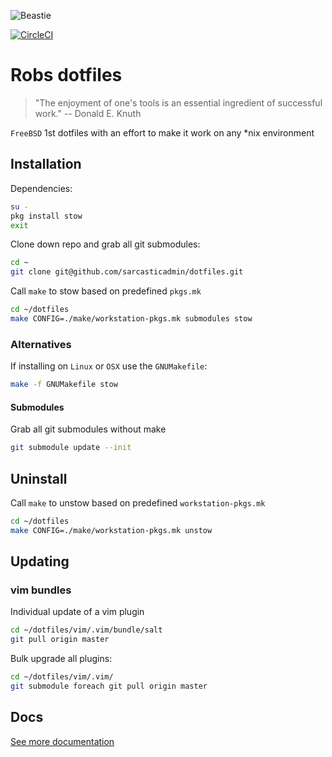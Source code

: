 ![Beastie](https://upload.wikimedia.org/wikipedia/en/5/55/Bsd_daemon.jpg)

[![CircleCI](https://circleci.com/gh/sarcasticadmin/dotfiles/tree/master.svg?style=shield)](https://circleci.com/gh/sarcasticadmin/dotfiles/tree/master)

# Robs dotfiles

> "The enjoyment of one's tools is an essential ingredient of successful work." -- Donald E. Knuth

`FreeBSD` 1st dotfiles with an effort to make it work on any *nix environment

## Installation

Dependencies:
```bash
su -
pkg install stow
exit
```

Clone down repo and grab all git submodules:
```bash
cd ~
git clone git@github.com/sarcasticadmin/dotfiles.git
```

Call `make` to stow based on predefined `pkgs.mk`
```bash
cd ~/dotfiles
make CONFIG=./make/workstation-pkgs.mk submodules stow
```

### Alternatives

If installing on `Linux` or `OSX` use the `GNUMakefile`:
```bash
make -f GNUMakefile stow
```

#### Submodules

Grab all git submodules without make
```bash
git submodule update --init
```

## Uninstall

Call `make` to unstow based on predefined `workstation-pkgs.mk`
```bash
cd ~/dotfiles
make CONFIG=./make/workstation-pkgs.mk unstow
```

## Updating
### vim bundles
Individual update of a vim plugin
```bash
cd ~/dotfiles/vim/.vim/bundle/salt
git pull origin master
```

Bulk upgrade all plugins:
```bash
cd ~/dotfiles/vim/.vim/
git submodule foreach git pull origin master
```

## Docs

[See more documentation](./docs/README.md)
